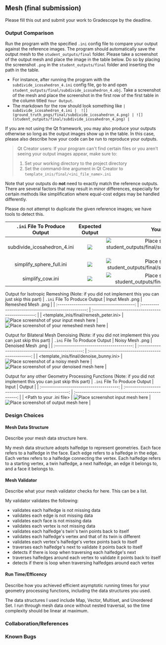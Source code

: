 ## Mesh (final submission)

Please fill this out and submit your work to Gradescope by the deadline.

### Output Comparison
Run the program with the specified `.ini` config file to compare your output against the reference images. The program should automatically save the output mesh to the `student_outputs/final` folder. Please take a screenshot of the output mesh and place the image in the table below. Do so by placing the screenshot `.png` in the `student_outputs/final` folder and inserting the path in the table.

- For instance, after running the program with the `subdivide_icosahedron_4.ini` config file, go to and open `student_outputs/final/subdivide_icosahedron_4.obj`. Take a screenshot of the mesh and place the screenshot in the first row of the first table in the column titled `Your Output`.
- The markdown for the row should look something like `| subdivide_icosahedron_4.ini |  ![](ground_truth_pngs/final/subdivide_icosahedron_4.png) | ![](student_outputs/final/subdivide_icosahedron_4.png) |`

If you are not using the Qt framework, you may also produce your outputs otherwise so long as the output images show up in the table. In this case, please also describe how your code can be run to reproduce your outputs.

> Qt Creator users: If your program can't find certain files or you aren't seeing your output images appear, make sure to:<br/>
> 1. Set your working directory to the project directory
> 2. Set the command-line argument in Qt Creator to `template_inis/final/<ini_file_name>.ini`

Note that your outputs do **not** need to exactly match the reference outputs. There are several factors that may result in minor differences, especially for certain methods like simplification where equal-cost edges may be handled differently.



Please do not attempt to duplicate the given reference images; we have tools to detect this.

| `.ini` File To Produce Output | Expected Output | Your Output |
| :---------------------------------------: | :--------------------------------------------------: | :-------------------------------------------------: | 
| subdivide_icosahedron_4.ini |  ![](ground_truth_pngs/final/subdivide_icosahedron_4.png) | ![Place screenshot of student_outputs/final/subdivide_icosahedron_4.obj here](student_outputs/final/subdivide_icosahedron_4.png) |
| simplify_sphere_full.ini |  ![](ground_truth_pngs/final/simplify_sphere_full.png) | ![Place screenshot of student_outputs/final/simplify_sphere_full.obj here](student_outputs/final/simplify_sphere_full.png) |
| simplify_cow.ini | ![](ground_truth_pngs/final/simplify_cow.png) | ![Place screenshot of student_outputs/final/simplify_cow.obj here](student_outputs/final/simplify_cow.png) |

Output for Isotropic Remeshing (Note: if you did not implement this you can just skip this part)
| `.ini` File To Produce Output | Input Mesh .png | Remeshed Mesh .png |
| :---------------------------------------: | :--------------------------------------------------: | :-------------------------------------------------: | 
| <template_inis/final/remesh_peter.ini> |  ![Place screenshot of your input mesh here](student_outputs/final/peter.png) | ![Place screenshot of your remeshed mesh here](student_outputs/final/remeshed_peter.png) |



Output for Bilateral Mesh Denoising (Note: if you did not implement this you can just skip this part)
| `.ini` File To Produce Output | Noisy Mesh .png | Denoised Mesh .png |
| :---------------------------------------: | :--------------------------------------------------: | :-------------------------------------------------: | 
| <template_inis/final/denoise_bunny.ini> |  ![Place screenshot of a noisy mesh here](student_outputs/final/noised_bunny.png) | ![Place screenshot of your denoised mesh here](student_outputs/final/denoised_bunny.png) |



Output for any other Geometry Processing Functions (Note: if you did not implement this you can just skip this part)
| `.ini` File To Produce Output | Input | Output |
| :---------------------------------------: | :--------------------------------------------------: | :-------------------------------------------------: | 
| <Path to your .ini file> |  ![Place screenshot input mesh here]() | ![Place screenshot of output mesh here]() |


### Design Choices

#### Mesh Data Structure 
Describe your mesh data structure here. 

My mesh data structure adopts halfedge to represent geometries.
Each face refers to a halfedge in the face.
Each edge refers to a halfedge in the edge.
Each vertex refers to a halfedge connecting the vertex.
Each halfedge refers to a starting vertex, a twin halfedge, a next halfedge, an edge it belongs to, and a face it belongs to.

#### Mesh Validator
Describe what your mesh validator checks for here. This can be a list.

My validator validates the following:
- validates each halfedge is not missing data
- validates each edge is not missing data
- validates each face is not missing data
- validates each vertex is not missing data
- validates each halfedge's twin's twin points back to itself
- validates each halfedge's vertex and that of its twin is different
- validates each vertex's halfedge's vertex points back to itself
- traverses each halfedge's next to validate it points back to itself
- detects if there is loop when traversing each halfedge's next
- traverses halfedges around each vertex to validate it points back to itself
- detects if there is loop when traversing halfedges around each vertex

#### Run Time/Efficency 
Describe how you achieved efficient asymptotic running times for your geometry processing functions, including the data structures you used.

The data structures I used include Map, Vector, Multiset, and Unordered Set. I run through mesh data once without nested traversal, so the time complexity should be linear at maximum.

### Collaboration/References

### Known Bugs
